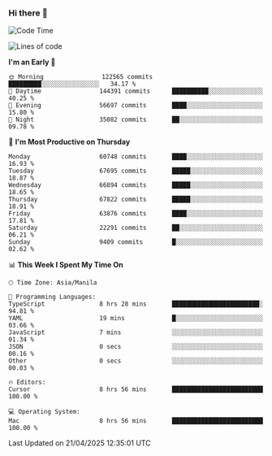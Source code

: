 ### Hi there 👋

<!--START_SECTION:waka-->
![Code Time](http://img.shields.io/badge/Code%20Time-6%2C004%20hrs%2031%20mins-blue)

![Lines of code](https://img.shields.io/badge/From%20Hello%20World%20I%27ve%20Written-129.0%20million%20lines%20of%20code-blue)

**I'm an Early 🐤** 

```text
🌞 Morning                122565 commits      █████████░░░░░░░░░░░░░░░░   34.17 % 
🌆 Daytime                144391 commits      ██████████░░░░░░░░░░░░░░░   40.25 % 
🌃 Evening                56697 commits       ████░░░░░░░░░░░░░░░░░░░░░   15.80 % 
🌙 Night                  35082 commits       ██░░░░░░░░░░░░░░░░░░░░░░░   09.78 % 
```
📅 **I'm Most Productive on Thursday** 

```text
Monday                   60748 commits       ████░░░░░░░░░░░░░░░░░░░░░   16.93 % 
Tuesday                  67695 commits       █████░░░░░░░░░░░░░░░░░░░░   18.87 % 
Wednesday                66894 commits       █████░░░░░░░░░░░░░░░░░░░░   18.65 % 
Thursday                 67822 commits       █████░░░░░░░░░░░░░░░░░░░░   18.91 % 
Friday                   63876 commits       ████░░░░░░░░░░░░░░░░░░░░░   17.81 % 
Saturday                 22291 commits       ██░░░░░░░░░░░░░░░░░░░░░░░   06.21 % 
Sunday                   9409 commits        █░░░░░░░░░░░░░░░░░░░░░░░░   02.62 % 
```


📊 **This Week I Spent My Time On** 

```text
🕑︎ Time Zone: Asia/Manila

💬 Programming Languages: 
TypeScript               8 hrs 28 mins       ████████████████████████░   94.81 % 
YAML                     19 mins             █░░░░░░░░░░░░░░░░░░░░░░░░   03.66 % 
JavaScript               7 mins              ░░░░░░░░░░░░░░░░░░░░░░░░░   01.34 % 
JSON                     0 secs              ░░░░░░░░░░░░░░░░░░░░░░░░░   00.16 % 
Other                    0 secs              ░░░░░░░░░░░░░░░░░░░░░░░░░   00.03 % 

🔥 Editors: 
Cursor                   8 hrs 56 mins       █████████████████████████   100.00 % 

💻 Operating System: 
Mac                      8 hrs 56 mins       █████████████████████████   100.00 % 
```


 Last Updated on 21/04/2025 12:35:01 UTC
<!--END_SECTION:waka-->


<!--
**rad182/rad182** is a ✨ _special_ ✨ repository because its `README.md` (this file) appears on your GitHub profile.

Here are some ideas to get you started:

- 🔭 I’m currently working on ...
- 🌱 I’m currently learning ...
- 👯 I’m looking to collaborate on ...
- 🤔 I’m looking for help with ...
- 💬 Ask me about ...
- 📫 How to reach me: ...
- 😄 Pronouns: ...
- ⚡ Fun fact: ...
-->
